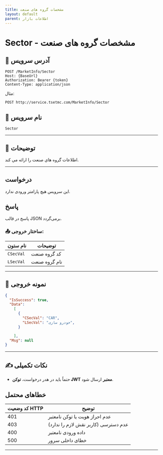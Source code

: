 ```yaml
---
title: مشخصات گروه های صنعت
layout: default
parent: اطلاعات بازار
---
```


# Sector - مشخصات گروه های صنعت

## 📌 آدرس سرویس

```
POST /MarketInfo/Sector
Host: {BaseUrl}
Authorization: Bearer {token}
Content-Type: application/json
```

مثال:
```
POST http://service.tsetmc.com/MarketInfo/Sector
```

## 🧾 نام سرویس

`Sector`

---

## 🎯 توضیحات

   اطلاعات گروه هاي صنعت را ارائه مي کند. 

---

## درخواست

این سرویس هیچ پارامتر ورودی ندارد.

## پاسخ

پاسخ در قالب JSON برمی‌گردد.

### 📤 ساختار خروجی:

| نام ستون | توضیحات |
|---|---|
| `CSecVal` | کد گروه صنعت |
| `LSecVal` | نام گروه صنعت |

---

## 📄 نمونه خروجی

```json
{
  "IsSuccess": true,
  "Data":
    [
      {
        "CSecVal": "CAR",
        "LSecVal": "خودرو سازی",
      }

    ],
  "Msg": null
}
```

---

## ✍️ نکات تکمیلی
- حتماً باید در هدر درخواست، **توکن JWT معتبر** ارسال شود.

## خطاهای محتمل

| کد وضعیت HTTP | توضیح |
|---------------|-------|
| 401 | عدم احراز هویت یا توکن نامعتبر |
| 403 | عدم دسترسی (کاربر نقش لازم را ندارد) |
| 400 | داده ورودی نامعتبر |
| 500 | خطای داخلی سرور |

---


